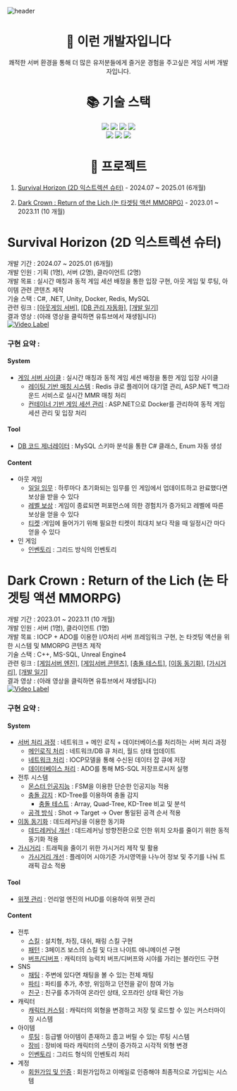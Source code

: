 <div>
  
  <!--Header-->
  ![header](https://capsule-render.vercel.app/api?type=Waving&color=timeGradient&height=300&section=header&text=Apeirogon99&fontSize=90)

  <div align=center><h1>🚀 이런 개발자입니다</h1></div>
  
  <div align=center> 
      쾌적한 서버 환경을 통해 더 많은 유저분들에게 즐거운 경험을 주고싶은 게임 서버 개발자입니다.
  </div>
  
  <div align=center><h1>📚 기술 스택</h1></div>
  
  <div align=center> 
    <img src="https://img.shields.io/badge/c-A8B9CC?style=for-the-badge&logo=c&logoColor=white"> 
    <img src="https://img.shields.io/badge/c++-00599C?style=for-the-badge&logo=c%2B%2B&logoColor=white">
    <img src="https://img.shields.io/badge/unrealengine-0E1128?style=for-the-badge&logo=unrealengine&logoColor=white">
    <img src="https://img.shields.io/badge/mysql-4479A1?style=for-the-badge&logo=mysql&logoColor=white">
    </br>
    <img src="https://img.shields.io/badge/dotnet-512BD4?style=for-the-badge&logo=dotnet&logoColor=white"> 
    <img src="https://img.shields.io/badge/docker-2496ED?style=for-the-badge&logo=docker&logoColor=white">
    <img src="https://img.shields.io/badge/redis-FF4438?style=for-the-badge&logo=redis&logoColor=white">
    <br>
  </div>
  
  </div>

  <div align="center"> <h1> 📁 프로젝트 </h1> </div>
  
1. [Survival Horizon (2D 익스트렉션 슈터)](#survival-horizon-2d-익스트렉션-슈터) - 2024.07 ~ 2025.01 (6개월)  </br>

2. [Dark Crown : Return of the Lich (논 타겟팅 액션 MMORPG)](#dark-crown--return-of-the-lich-논-타겟팅-액션-mmorpg) - 2023.01 ~ 2023.11 (10 개월)  </br>
  
 # Survival Horizon (2D 익스트렉션 슈터)
  개발 기간 : 2024.07 ~ 2025.01 (6개월) </br>
  개발 인원 : 기획 (1명), 서버 (2명), 클라이언트 (2명) </br>
  개발 목표 : 실시간 매칭과 동적 게임 세션 배정을 통한 입장 구현, 아웃 게임 및 루팅, 아이템 관련 콘텐츠 제작 </br>
  기술 스택 : C#, .NET, Unity, Docker, Redis, MySQL </br>
  관련 링크 : [[아웃게임 서버]](https://github.com/sulbos-GP/GunShooterOnline/tree/main/GSO_WebServer), 
             [[DB 관리 자동화]](https://github.com/Apeirogon99/SchemaStructor),
             [[개발 일기]](https://apeirogon99.tistory.com/category/%5BSurvival%20Horizion%5D) </br>
  결과 영상 : (아래 영상을 클릭하면 유튜브에서 재생됩니다) </br>
  [![Video Label](http://img.youtube.com/vi/444oGjuMZwc/0.jpg)](https://youtu.be/444oGjuMZwc)
  ### 구현 요약 : </br>
  #### System
  - [게임 서버 사이클](https://github.com/sulbos-GP/GunShooterOnline/tree/main/GSO_WebServer/README.md#게임-서버-사이클) : 실시간 매칭과 동적 게임 세션 배정을 통한 게임 입장 사이클
    - [레이팅 기반 매칭 시스템](https://github.com/sulbos-GP/GunShooterOnline/tree/main/GSO_WebServer/README.md#레이팅-기반-매칭-시스템) : Redis 큐로 플레이어 대기열 관리, ASP.NET 백그라운드 서비스로 실시간 MMR 매칭 처리
    - [컨테이너 기반 게임 세션 관리](https://github.com/sulbos-GP/GunShooterOnline/tree/main/GSO_WebServer/README.md#컨테이너-기반-게임-세션-관리) : ASP.NET으로 Docker를 관리하여 동적 게임 세션 관리 및 입장 처리
  #### Tool
  - [DB 코드 제너레이터](https://github.com/Apeirogon99/SchemaStructor) : MySQL 스키마 분석을 통한 C# 클래스, Enum 자동 생성
  #### Content
  - 아웃 게임
    - [일일 임무](https://github.com/sulbos-GP/GunShooterOnline/blob/main/GSO_WebServer/README.md#일일-미션) : 하루마다 초기화되는 임무를 인 게임에서 업데이트하고 완료했다면 보상을 받을 수 있다
    - [레벨 보상](https://github.com/sulbos-GP/GunShooterOnline/blob/main/GSO_WebServer/README.md#레벨-보상) : 게임이 종료되면 퍼포먼스에 의한 경험치가 증가되고 레벨에 따른 보상을 얻을 수 있다
    - [티켓](https://github.com/sulbos-GP/GunShooterOnline/blob/main/GSO_WebServer/README.md#티켓) :게임에 들어가기 위해 필요한 티켓이 최대치 보다 작을 때 일정시간 마다 얻을 수 있다
  - 인 게임
    - [인벤토리](https://github.com/sulbos-GP/GunShooterOnline/blob/main/GSO_WebServer/README.md#인벤토리) : 그리드 방식의 인벤토리

  # Dark Crown : Return of the Lich (논 타겟팅 액션 MMORPG)
  개발 기간 : 2023.01 ~ 2023.11 (10 개월) </br>
  개발 인원 : 서버 (1명), 클라이언트 (1명) </br>
  개발 목표 : IOCP + ADO를 이용한 I/O처리 서버 프레임워크 구현, 논 타겟팅 액션을 위한 시스템 및 MMORPG 콘텐츠 제작 </br>
  기술 스택 : C++, MS-SQL, Unreal Engine4 </br>
  관련 링크 : [[게임서버 엔진]](https://github.com/Apeirogon99/ApeirogonServerEngine), 
             [[게임서버 콘텐츠]](https://github.com/Apeirogon99/Project_LD_Server),
             [[충돌 테스트]](https://github.com/Apeirogon99/CollisionDetection),
             [[이동 동기화]](https://github.com/Apeirogon99/MovementSync),
             [[가시거리]](https://github.com/Apeirogon99/AreaOfInterest),
             [[개발 일기]](https://apeirogon99.tistory.com/category/%5BMMORPG%5D) </br>
  결과 영상 : (아래 영상을 클릭하면 유튜브에서 재생됩니다) </br>
  [![Video Label](http://img.youtube.com/vi/V_tvPMT1-Mk/0.jpg)](https://youtu.be/V_tvPMT1-Mk)
  ### 구현 요약 : </br>
  #### System
  - [서버 처리 과정](https://github.com/Apeirogon99/ApeirogonServerEngine/blob/master/README.md#서버-처리-과정) : 네트워크 + 메인 로직 + 데이터베이스를 처리하는 서버 처리 과정
    - [메인로직 처리](https://github.com/Apeirogon99/ApeirogonServerEngine/blob/master/README.md#메인로직-처리) : 네트워크/DB 큐 처리, 월드 상태 업데이트
    - [네트워크 처리](https://github.com/Apeirogon99/ApeirogonServerEngine/blob/master/README.md#네트워크-처리) : IOCP모델을 통해 수신된 데이터 잡 큐에 저장
    - [데이터베이스 처리](https://github.com/Apeirogon99/ApeirogonServerEngine/blob/master/README.md#데이터베이스-처리) : ADO를 통해 MS-SQL 저장프로시저 실행
  - 전투 시스템
    - [몬스터 인공지능](https://github.com/Apeirogon99/Project_LD_Server/blob/master/README.md#몬스터-인공지능) : FSM을 이용한 단순한 인공지능 적용
    - [충돌 감지](https://github.com/Apeirogon99/Project_LD_Server/blob/master/README.md#충돌-감지) : KD-Tree를 이용하여 충돌 감지
      - [충돌 테스트](https://github.com/Apeirogon99/CollisionDetection) : Array, Quad-Tree, KD-Tree 비교 및 분석
    - [공격 방식](https://github.com/Apeirogon99/Project_LD_Server/blob/master/README.md#공격-방식) : Shot -> Target -> Over 통일된 공격 순서 적용
  - [이동 동기화](https://github.com/Apeirogon99/Project_LD_Server/blob/master/README.md#이동-동기화) : 데드레커닝을 이용한 동기화
    - [데드레커닝 개선](https://github.com/Apeirogon99/MovementSync) : 데드레커닝 방향전환으로 인한 위치 오차를 줄이기 위한 동적 동기화 적용
  - [가시거리](https://github.com/Apeirogon99/Project_LD_Server/blob/master/README.md#가시거리) : 트래픽을 줄이기 위한 가시거리 제작 및 활용
    - [가시거리 개선](https://github.com/Apeirogon99/AreaOfInterest) : 플레이어 시야기준 가시영역을 나누어 정보 및 주기를 나눠 트래픽 감소 적용
  #### Tool
  - [위젯 관리](https://github.com/Apeirogon99/Project_LD/tree/master/Source/Project_LD/Public/Widget) : 언리얼 엔진의 HUD를 이용하여 위젯 관리
  #### Content
  - 전투
    - [스킬](https://github.com/Apeirogon99/Project_LD_Server/blob/master/README.md#스킬) : 설치형, 차징, 대쉬, 패링 스킬 구현
    - [패턴](https://github.com/Apeirogon99/Project_LD_Server/blob/master/README.md#패턴) : 3페이즈 보스의 스킬 및 다크 나이트 애니메이션 구현
    - [버프/디버프](https://github.com/Apeirogon99/Project_LD_Server/blob/master/README.md#버프-디버프) : 캐릭터의 능력치 버프/디버프와 시야를 가리는 블라인드 구현
  - SNS
    - [채팅](https://github.com/Apeirogon99/Project_LD_Server/blob/master/README.md#채팅) : 주변에 있다면 채팅을 볼 수 있는 전체 채팅
    - [파티](https://github.com/Apeirogon99/Project_LD_Server/blob/master/README.md#파티) : 파티를 추가, 추방, 위임하고 던전을 같이 참여 가능
    - [친구](https://github.com/Apeirogon99/Project_LD_Server/blob/master/README.md#친구) : 친구를 추가하여 온라인 상태, 오프라인 상태 확인 가능
  - 캐릭터
    - [캐릭터 커스텀](https://github.com/Apeirogon99/Project_LD_Server/blob/master/README.md#캐릭터-커스텀) : 캐릭터의 외형을 변경하고 저장 및 로드할 수 있는 커스터마이징 시스템
  - 아이템
    - [루팅](https://github.com/Apeirogon99/Project_LD_Server/blob/master/README.md#루팅) : 등급별 아이템이 존재하고 줍고 버릴 수 있는 루팅 시스템
    - [장비](https://github.com/Apeirogon99/Project_LD_Server/blob/master/README.md#장비) : 장비에 따라 캐릭터의 스탯이 증가하고 시각적 외형 변경
    - [인벤토리](https://github.com/Apeirogon99/Project_LD_Server/blob/master/README.md#인벤토리) : 그리드 형식의 인벤토리 처리
  - 계정
    - [회원가입 및 인증](https://github.com/Apeirogon99/Project_LD_Server/blob/master/README.md#회원가입-및-인증) : 회원가입하고 이메일로 인증해야 최종적으로 가입되는 시스템
</div>
